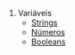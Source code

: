 1. Variáveis
    - [Strings](variaveis/strings.md)
    - [Números](variaveis/numeros.md)
    - [Booleans](variaveis/booleans.md)
